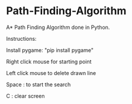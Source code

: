 # Path-Finding-Algorithm
A* Path Finding Algorithm done in Python.

Instructions:

Install pygame: "pip install pygame"

Right click mouse for starting point

Left click mouse to delete drawn line

Space : to start the search

C : clear screen

